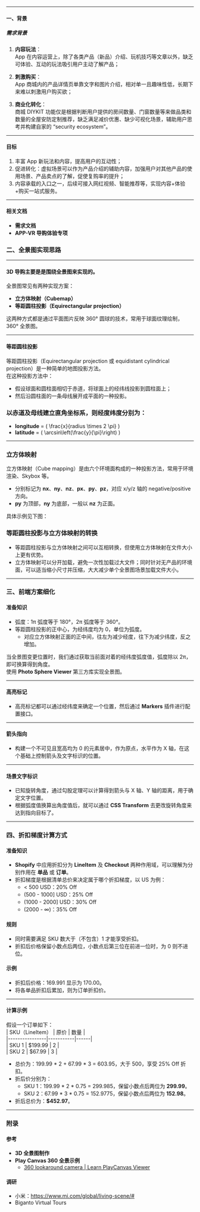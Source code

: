 

---

#### 一、背景

##### **需求背景**
1. **内容玩法**：  
  App 在内容运营上，除了各类产品（新品）介绍、玩机技巧等文章以外，缺乏可体验、互动的玩法吸引用户主动了解产品；  

2. **刺激购买**：  
   App 商城内的产品详情页单靠文字和图片介绍，相对单一且趣味性低，长期下来难以刺激用户购买欲；  

3. **商业化转化**：  
   商城 DIYKIT 功能仅是根据判断用户提供的房间数量、门窗数量等来做品类和数量的全屋安防定制推荐，缺乏满足减价优惠、缺少可视化场景，辅助用户思考并构建自家的 “security ecosystem”。

---

#### **目标**
1. 丰富 App 新玩法和内容，提高用户的互动性；  
2. 促进转化：虚拟场景可以作为产品介绍的辅助内容，加强用户对其他产品的使用场景、产品卖点的了解，促使复购率的提升；  
3. 内容承载的入口之一，后续可接入网红视频、智能推荐等，实现内容+体验+购买一站式服务。  

---

#### **相关文档**
- **需求文档**  
- **APP-VR 导购体验专项**
### 二、全景图实现思路

---

#### **3D 导购主要是是围绕全景图来实现的。**

全景图常见有两种实现方案：  
- **立方体映射（Cubemap）**  
- **等距圆柱投影（Equirectangular projection）**  

这两种方式都是通过平面图片反映 360° 圆球的技术，常用于球面纹理绘制，360° 全景图。

---

#### **等距圆柱投影**

等距圆柱投影（Equirectangular projection 或 equidistant cylindrical projection）是一种简单的地图投影方法。  
在这种投影方法中：  
- 假设球面和圆柱面相切于赤道，将球面上的经纬线投影到圆柱面上；  
- 然后沿圆柱面的一条母线展开成平面的一种投影。
### 以赤道及母线建立直角坐标系，则经度纬度分别为：

- **longitude** = \( \frac{x}{radius \times 2 \pi} \)  
- **latitude** = \( \arcsin\left(\frac{y}{\pi}\right) \)  

---

### **立方体映射**

立方体映射（Cube mapping）是由六个环境面构成的一种投影方法，常用于环境渲染、Skybox 等。  

- 分别标记为 **nx**、**ny**、**nz**、**px**、**py**、**pz**，对应 x/y/z 轴的 negative/positive 方向。  
- **py** 为顶部，**ny** 为底部，一般以 **nz** 为正面。  

具体示例见下图：  
### 等距圆柱投影与立方体映射的转换
- 等距圆柱投影与立方体映射之间可以互相转换，但使用立方体映射在文件大小上更有优势。  
- 立方体映射可以分开加载，避免一次性加载过大文件；同时针对无产品的环境面，可以适当缩小尺寸并压缩，大大减少单个全景图场景加载文件大小。

---

### 三、前端方案细化

#### **准备知识**
- 弧度：1π 弧度等于 180°，2π 弧度等于 360°。  
- 等距圆柱投影的正中心，为经纬度均为 0，单位为弧度。  
  - 对应立方体映射正面的正中间，往左为减少经度，往下为减少纬度，反之增加。  

当全景图变更位置时，我们通过获取当前面对着的经纬度弧度值，弧度除以 2π，即可换算得到角度。  
使用 **Photo Sphere Viewer** 第三方库实现全景图。

---

#### **高亮标记**
- 高亮标记都可以通过经纬度来确定一个位置，然后通过 **Markers** 插件进行配置接口。

---

#### **箭头指向**
- 构建一个不可见且宽高均为 0 的元素居中，作为原点，水平作为 X 轴，在这个基础上控制箭头及文字标识的位置。

---

#### **场景文字标识**
- 已知旋转角度，通过勾股定理可以计算得到箭头与 X 轴、Y 轴的距离，用于确定文字位置。  
- 根据弧度值换算出角度值后，就可以通过 **CSS Transform** 去更改旋转角度来达到指向目标了。

---

### 四、折扣梯度计算方式

#### **准备知识**
- **Shopify** 中应用折扣分为 **LineItem** 及 **Checkout** 两种作用域，可以理解为分别作用在 **单品** 或 **订单**。  
- 折扣梯度是根据清单总价来决定属于哪个折扣梯度，以 US 为例：  
  - < 500 USD：20% Off  
  - (500 - 1000] USD：25% Off  
  - (1000 - 2000] USD：30% Off  
  - (2000 - ∞)：35% Off  

#### **规则**
- 同时需要满足 SKU 数大于（不包含）1 才能享受折扣。  
- 折扣后价格保留小数点后两位，小数点后第三位在前进一位时，为 0 则不进位。  

#### **示例**
- 折扣后价格：169.991 显示为 170.00。  
- 将各单品折扣后累加，则为订单折扣价。  

---

#### **计算示例**
假设一个订单如下：  
| SKU（LineItem） | 原价      | 数量 |  
|----------------|-----------|------|  
| SKU 1          | $199.99   | 2    |  
| SKU 2          | $67.99    | 3    |  

- 总价为：199.99 * 2 + 67.99 * 3 = 603.95，大于 500，享受 25% Off 折扣。  
- 折后价分别为：  
  - SKU 1：199.99 * 2 * 0.75 = 299.985，保留小数点后两位为 **299.99**。  
  - SKU 2：67.99 * 3 * 0.75 = 152.9775，保留小数点后两位为 **152.98**。  
- 折后总价为：**$452.97**。

---

### 附录

#### **参考**
- **3D 全景图制作**  
- **Play Canvas 360 全景示例**  
  - [360 lookaround camera | Learn PlayCanvas Viewer](https://playcanvas.com)

#### **调研**
- 小米：https://www.mi.com/global/living-scene/#  
- Biganto Virtual Tours

